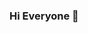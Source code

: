 ### Hi Everyone 👋

<!--
**wilkermarei/wilkermarei** is a ✨ _special_ ✨ repository because its `README.md` (this file) appears on your GitHub profile.

Here are some ideas to get you started:

- 🔭 I’m currently working on Support Analyst
- 🌱 I’m currently learning C# and English and SQL and .... rs
- 👯 I’m looking to collaborate on Everyhing 
- 📫 How to reach me: On My facebook
-  🌱 Hard Worker, Hard Learner and I Never Give up

-->

